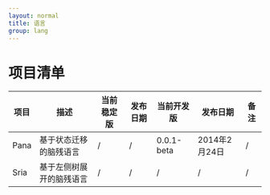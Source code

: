 ```yaml
---
layout: normal
title: 语言
group: lang
---
```


# 项目清单

|项目|描述|当前稳定版|发布日期|当前开发版|发布日期|备注|
|---|---|---|---|---|---|---|
|Pana|基于状态迁移的脑残语言|/|/|0.0.1-beta|2014年2月24日|/|
|Sria|基于左侧树展开的脑残语言|/|/|/|/|/|
